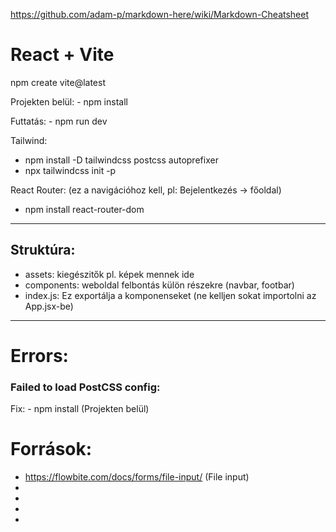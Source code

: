 https://github.com/adam-p/markdown-here/wiki/Markdown-Cheatsheet

# React + Vite

npm create vite@latest

Projekten belül: - npm install

Futtatás: - npm run dev

Tailwind: 
- npm install -D tailwindcss postcss autoprefixer
- npx tailwindcss init -p
  
React Router: (ez a navigációhoz kell, pl: Bejelentkezés -> főoldal)
- npm install react-router-dom
___
## Struktúra:
 - assets: kiegészitők pl. képek mennek ide
 - components: weboldal felbontás külön részekre (navbar, footbar)
 - index.js: Ez exportálja a komponenseket (ne kelljen sokat importolni az App.jsx-be)
___
 # Errors:

### Failed to load PostCSS config:

Fix:  - npm install (Projekten belül)

# Források:
- https://flowbite.com/docs/forms/file-input/     (File input)
- 
- 
- 
- 
